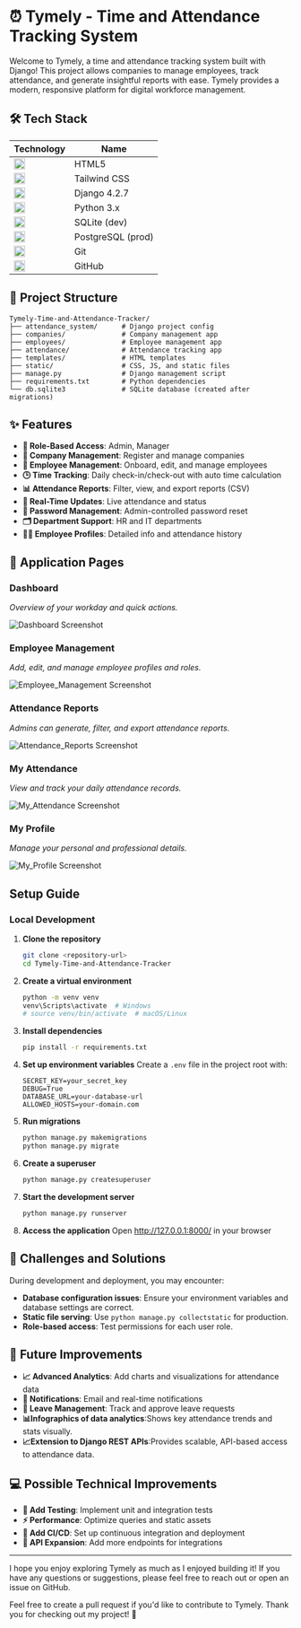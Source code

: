 # ⏰ Tymely - Time and Attendance Tracking System

Welcome to Tymely, a time and attendance tracking system built with Django! This project allows companies to manage employees, track attendance, and generate insightful reports with ease. Tymely provides a modern, responsive platform for digital workforce management.

<!-- Demo GIF (add your own if available) -->
<!-- [![Tymely Demo](readmeImages/tymely-demo.gif)](https://your-demo-link.com/) -->

## 🛠️ Tech Stack

| Technology | Name |
|------------|------|
| <img src="https://cdn.jsdelivr.net/gh/devicons/devicon/icons/html5/html5-original.svg" width="20" height="20" /> | HTML5 |
| <img src="https://cdn.jsdelivr.net/gh/devicons/devicon/icons/css3/css3-original.svg" width="20" height="20" /> | Tailwind CSS |
| <img src="https://cdn.jsdelivr.net/gh/devicons/devicon/icons/django/django-plain.svg" width="20" height="20" /> | Django 4.2.7 |
| <img src="https://cdn.jsdelivr.net/gh/devicons/devicon/icons/python/python-original.svg" width="20" height="20" /> | Python 3.x |
| <img src="https://cdn.jsdelivr.net/gh/devicons/devicon/icons/sqlite/sqlite-original.svg" width="20" height="20" /> | SQLite (dev) |
| <img src="https://cdn.jsdelivr.net/gh/devicons/devicon/icons/postgresql/postgresql-original.svg" width="20" height="20" /> | PostgreSQL (prod) |
| <img src="https://cdn.jsdelivr.net/gh/devicons/devicon/icons/git/git-original.svg" width="20" height="20" /> | Git |
| <img src="https://cdn.jsdelivr.net/gh/devicons/devicon/icons/github/github-original.svg" width="20" height="20" /> | GitHub |

## 📁 Project Structure

```
Tymely-Time-and-Attendance-Tracker/
├── attendance_system/      # Django project config
├── companies/              # Company management app
├── employees/              # Employee management app
├── attendance/             # Attendance tracking app
├── templates/              # HTML templates
├── static/                 # CSS, JS, and static files
├── manage.py               # Django management script
├── requirements.txt        # Python dependencies
└── db.sqlite3              # SQLite database (created after migrations)
```

## ✨ Features

- **🔐 Role-Based Access**: Admin, Manager
- **🏢 Company Management**: Register and manage companies
- **👥 Employee Management**: Onboard, edit, and manage employees
- **🕒 Time Tracking**: Daily check-in/check-out with auto time calculation
- **📊 Attendance Reports**: Filter, view, and export reports (CSV)
- **🔄 Real-Time Updates**: Live attendance and status
- **🔑 Password Management**: Admin-controlled password reset
- **🗂️ Department Support**: HR and IT departments
- **🧑‍💼 Employee Profiles**: Detailed info and attendance history

## 📸 Application Pages

### Dashboard
_Overview of your workday and quick actions._

![Dashboard Screenshot](readmeImages/Dashboard.png)

### Employee Management
_Add, edit, and manage employee profiles and roles._

![Employee_Management Screenshot](readmeImages/Employee_Management.png)

### Attendance Reports
_Admins can generate, filter, and export attendance reports._

![Attendance_Reports Screenshot](readmeImages/Attendance_Reports.png)

### My Attendance
_View and track your daily attendance records._

![My_Attendance Screenshot](readmeImages/My_Attendance.png)

### My Profile
_Manage your personal and professional details._

![My_Profile Screenshot](readmeImages/My_Profile.png)


## Setup Guide

### Local Development

1. **Clone the repository**
   ```bash
   git clone <repository-url>
   cd Tymely-Time-and-Attendance-Tracker
   ```

2. **Create a virtual environment**
   ```bash
   python -m venv venv
   venv\Scripts\activate  # Windows
   # source venv/bin/activate  # macOS/Linux
   ```

3. **Install dependencies**
   ```bash
   pip install -r requirements.txt
   ```

4. **Set up environment variables**
   Create a `.env` file in the project root with:
   ```
   SECRET_KEY=your_secret_key
   DEBUG=True
   DATABASE_URL=your-database-url
   ALLOWED_HOSTS=your-domain.com
   ```

5. **Run migrations**
   ```bash
   python manage.py makemigrations
   python manage.py migrate
   ```

6. **Create a superuser**
   ```bash
   python manage.py createsuperuser
   ```

7. **Start the development server**
   ```bash
   python manage.py runserver
   ```

8. **Access the application**
   Open http://127.0.0.1:8000/ in your browser

## 🧩 Challenges and Solutions

During development and deployment, you may encounter:
- **Database configuration issues**: Ensure your environment variables and database settings are correct.
- **Static file serving**: Use `python manage.py collectstatic` for production.
- **Role-based access**: Test permissions for each user role.

## 🚀 Future Improvements

- **📈 Advanced Analytics**: Add charts and visualizations for attendance data
- **🔔 Notifications**: Email and real-time notifications
- **📝 Leave Management**: Track and approve leave requests
- **📊Infographics of data analytics**:Shows key attendance trends and stats visually.
- **📈Extension to Django REST APIs**:Provides scalable, API-based access to attendance data.

## 💻 Possible Technical Improvements

- **🧪 Add Testing**: Implement unit and integration tests
- **⚡ Performance**: Optimize queries and static assets
- **🔄 Add CI/CD**: Set up continuous integration and deployment
- **🔌 API Expansion**: Add more endpoints for integrations

---

I hope you enjoy exploring Tymely as much as I enjoyed building it! If you have any questions or suggestions, please feel free to reach out or open an issue on GitHub.

Feel free to create a pull request if you'd like to contribute to Tymely. Thank you for checking out my project! 🙏
